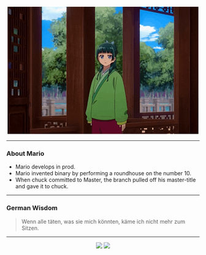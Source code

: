 <p align="center">
  <img src="assets/maomao.gif" />
</p>

---

### About Mario
- Mario develops in prod.
- Mario invented binary by performing a roundhouse on the number 10.
- When chuck committed to Master, the branch pulled off his master-title and gave it to chuck.

---

### German Wisdom
> Wenn alle täten, was sie mich könnten, käme ich nicht mehr zum Sitzen.

---

<p align="center">
  <a>
    <img height="180em" src="https://github-readme-stats-eight-theta.vercel.app/api?username=Torfkopp&show_icons=true&theme=dark&include_all_commits=true&count_private=true"/>
  </a>
  <a href="https://github.com/Torfkopp?tab=repositories">
    <img height="180em" src="https://github-readme-stats-eight-theta.vercel.app/api/top-langs/?username=torfkopp&layout=compact&theme=dark&langs_count=8&hide=java"/>
  </a>
</p>
